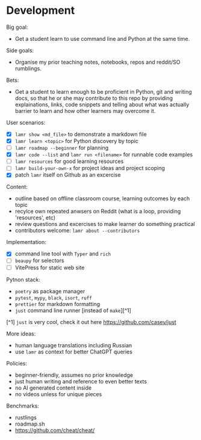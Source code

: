 # Development

Big goal:

- Get a student learn to use command line and Python at the same time.

Side goals:

- Organise my prior teaching notes, notebooks, repos and reddit/SO rumblings. 

Bets:

- Get a student to learn enough to be proficient in Python, git and 
  writing docs, so that he or she may contribute to this repo by providing 
  explainations, links, code snippets and telling about what was actually
  barrier to learn and how other learners may overcome it.

User scenarios:

- [x] `lamr show <md_file>` to demonstrate a markdown file
- [x] `lamr learn <topic>` for Python discovery by topic
- [ ] `lamr roadmap --beginner` for planning
- [x] `lamr code --list` and `lamr run <filename>` for runnable code examples
- [ ] `lamr resources` for good learning resources
- [ ] `lamr build-your-own-x` for project ideas and project scoping
- [x] patch `lamr` itself on Github as an excercise

Content:

- outline based on offline classroom course, learning outcomes by each topic
- recylce own repeated anwsers on Reddit (what is a loop, providing 'resources', etc)
- review questions and excercises to make learner do something practical
- contributors welcome: `lamr about --contributors`

Implementation:

- [x] command line tool with `Typer` and `rich`
- [ ] `beaupy` for selectors
- [ ] VitePress for static web site

Pytnon stack:

- `poetry` as package manager
- `pytest`, `mypy`, `black`, `isort`, `ruff`
- `prettier` for markdown formatting
- `just` command line runner [instead of `make`][^1]

[^1] `just` is very cool, check it out here <https://github.com/casey/just>

More ideas:

- human language translations including Russian
- use `lamr` as context for better ChatGPT queries 

Policies:

- beginner-friendly, assumes no prior knowledge
- just human writing and reference to even better texts
- no AI generated content inside
- no videos unless for unique pieces

Benchmarks:

- rustlings
- roadmap.sh
- <https://github.com/cheat/cheat/>
